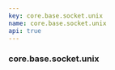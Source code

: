 ```yaml
---
key: core.base.socket.unix
name: core.base.socket.unix
api: true
---
```


### core.base.socket.unix
